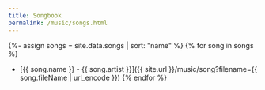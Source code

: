 ```yaml
---
title: Songbook
permalink: /music/songs.html
---
```

{%- assign songs = site.data.songs | sort: "name" %}
{% for song in songs %}
- [{{ song.name }} - {{ song.artist }}]({{ site.url }}/music/song?filename={{ song.fileName | url_encode }})
{% endfor %}
